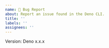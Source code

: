 ```yaml
---
name: 🐛 Bug Report
about: Report an issue found in the Deno CLI.
title: ''
labels: ''
assignees: ''
---
```


Version: Deno x.x.x
